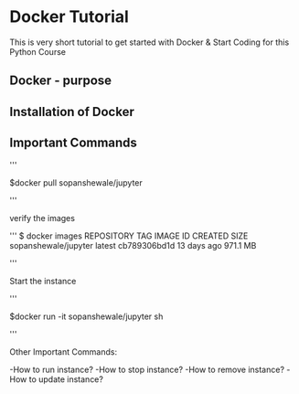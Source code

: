 # Docker Tutorial 

This is very short tutorial to get started with Docker & Start Coding for this Python Course

## Docker - purpose

## Installation of Docker 

## Important Commands 

'''

$docker pull sopanshewale/jupyter

'''

verify the images


'''
$ docker images
REPOSITORY                        TAG                 IMAGE ID            CREATED             SIZE
sopanshewale/jupyter              latest              cb789306bd1d        13 days ago         971.1 MB

'''

Start the instance

'''

$docker run -it sopanshewale/jupyter  sh


'''

Other Important Commands:

-How to run instance? 
-How to stop instance? 
-How to remove instance? 
-How to update instance? 




